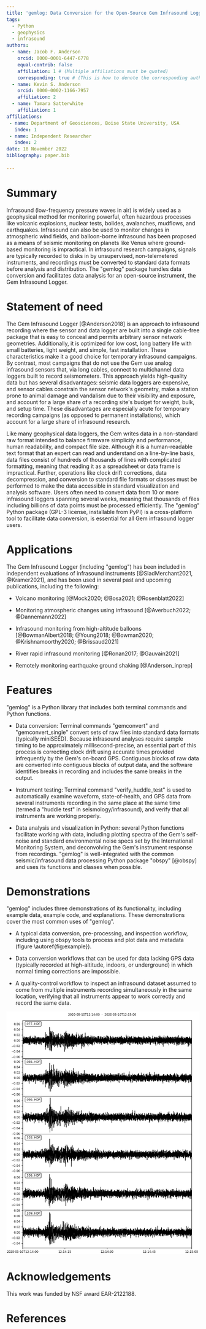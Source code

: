 ```yaml
---
title: 'gemlog: Data Conversion for the Open-Source Gem Infrasound Logger'
tags:
  - Python
  - geophysics
  - infrasound
authors:
  - name: Jacob F. Anderson
    orcid: 0000-0001-6447-6778
    equal-contrib: false
    affiliation: 1 # (Multiple affiliations must be quoted)
    corresponding: true # (This is how to denote the corresponding author)
  - name: Kevin S. Anderson
    orcid: 0000-0002-1166-7957
    affiliation: 2
  - name: Tamara Satterwhite
    affiliation: 1
affiliations:
 - name: Department of Geosciences, Boise State University, USA
   index: 1
 - name: Independent Researcher
   index: 2
date: 18 November 2022
bibliography: paper.bib

---
```


# Summary

Infrasound (low-frequency pressure waves in air) is widely used as a geophysical method for monitoring powerful, often hazardous processes like volcanic explosions, nuclear tests, bolides, avalanches, mudflows, and earthquakes. Infrasound can also be used to monitor changes in atmospheric wind fields, and balloon-borne infrasound has been proposed as a means of seismic monitoring on planets like Venus where ground-based monitoring is impractical. In infrasound research campaigns, signals are typically recorded to disks in by unsupervised, non-telemetered instruments, and recordings must be converted to standard data formats before analysis and distribution. The "gemlog" package handles data conversion and facilitates data analysis for an open-source instrument, the Gem Infrasound Logger.

# Statement of need
The Gem Infrasound Logger [@Anderson2018] is an approach to infrasound recording where the sensor and data logger are built into a single cable-free package that is easy to conceal and permits arbitrary sensor network geometries. Additionally, it is optimized for low cost, long battery life with small batteries, light weight, and simple, fast installation. These characteristics make it a good choice for temporary infrasound campaigns. By contrast, most campaigns that do not use the Gem use analog infrasound sensors that, via long cables, connect to multichannel data loggers built to record seismometers. This approach yields high-quality data but has several disadvantages: seismic data loggers are expensive, and sensor cables constrain the sensor network's geometry, make a station prone to animal damage and vandalism due to their visibility and exposure, and account for a large share of a recording site's budget for weight, bulk, and setup time. These disadvantages are especially acute for temporary recording campaigns (as opposed to permanent installations), which account for a large share of infrasound research.

Like many geophysical data loggers, the Gem writes data in a non-standard raw format intended to balance firmware simplicity and performance, human readability, and compact file size. Although it is a human-readable text format that an expert can read and understand on a line-by-line basis, data files consist of hundreds of thousands of lines with complicated formatting, meaning that reading it as a spreadsheet or data frame is impractical. Further, operations like clock drift corrections, data decompression, and conversion to standard file formats or classes must be performed to make the data accessible in standard visualization and analysis software. Users often need to convert data from 10 or more infrasound loggers spanning several weeks, meaning that thousands of files including billions of data points must be processed efficiently. The "gemlog" Python package (GPL-3 license, installable from PyPI) is a cross-platform tool to facilitate data conversion, is essential for all Gem infrasound logger users.

# Applications
The Gem Infrasound Logger (including "gemlog") has been included in independent evaluations of infrasound instruments [@SladMerchant2021, @Kramer2021], and has been used in several past and upcoming publications, including the following:

- Volcano monitoring [@Mock2020; @Bosa2021; @Rosenblatt2022]

- Monitoring atmospheric changes using infrasound [@Averbuch2022; @Dannemann2022]

- Infrasound monitoring from high-altitude balloons [@BowmanAlbert2018; @Young2018; @Bowman2020; @Krishnamoorthy2020; @Brissaud2021]

- River rapid infrasound monitoring [@Ronan2017; @Gauvain2021]

- Remotely monitoring earthquake ground shaking [@Anderson_inprep]

# Features
"gemlog" is a Python library that includes both terminal commands and Python functions.
- Data conversion: Terminal commands "gemconvert" and "gemconvert_single" convert sets of raw files into standard data formats (typically miniSEED). Because infrasound analyses require sample timing to be approximately millisecond-precise, an essential part of this process is correcting clock drift using accurate times provided infrequently by the Gem's on-board GPS. Contiguous blocks of raw data are converted into contiguous blocks of output data, and the software identifies breaks in recording and includes the same breaks in the output.

- Instrument testing: Terminal command "verify_huddle_test" is used to automatically examine waveform, state-of-health, and GPS data from several instruments recording in the same place at the same time (termed a "huddle test" in seismology/infrasound), and verify that all instruments are working properly.

- Data analysis and visualization in Python: several Python functions facilitate working with data, including plotting spectra of the Gem's self-noise and standard environmental noise specs set by the International Monitoring System, and deconvolving the Gem's instrument response from recordings. "gemlog" is well-integrated with the common seismic/infrasound data processing Python package "obspy" [@obspy] and uses its functions and classes when possible.


# Demonstrations
"gemlog" includes three demonstrations of its functionality, including example data, example code, and explanations. These demonstrations cover the most common uses of "gemlog".

- A typical data conversion, pre-processing, and inspection workflow, including using obspy tools to process and plot data and metadata (figure \autoref{fig:example}).

- Data conversion workflows that can be used for data lacking GPS data (typically recorded at high-altitude, indoors, or underground) in which normal timing corrections are impossible.

- A quality-control workflow to inspect an infrasound dataset assumed to come from multiple instruments recording simultaneously in the same location, verifying that all instruments appear to work correctly and record the same data.

![Plot of an obspy.Stream of example infrasound data created by the main data conversion workflow demonstration.](demo_waveform_figure.png)

# Acknowledgements
This work was funded by NSF award EAR-2122188. 

# References